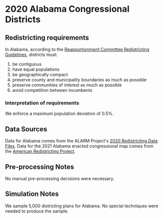 # 2020 Alabama Congressional Districts

## Redistricting requirements
In Alabama, according to the [Reapportionment Committee Redistricting Guidelines](https://www.legislature.state.al.us/aliswww/reapportionment/Reapportionment%20Guidelines%20for%20Redistricting.pdf), districts must:

1. be contiguous
2. have equal populations
3. be geographically compact
4. preserve county and municipality boundaries as much as possible
5. preserve communities of interest as much as possible
6. avoid competition between incumbents


### Interpretation of requirements
We enforce a maximum population deviation of 0.5%.

## Data Sources
Data for Alabama comes from the ALARM Project's [2020 Redistricting Data Files](https://alarm-redist.github.io/posts/2021-08-10-census-2020/). Data for the 2021 Alabama enacted congressional map comes from the [American Redistricting Project](https://thearp.org/state/alabama/).

## Pre-processing Notes
No manual pre-processing decisions were necessary.

## Simulation Notes
We sample 5,000 districting plans for Alabama.
No special techniques were needed to produce the sample.
